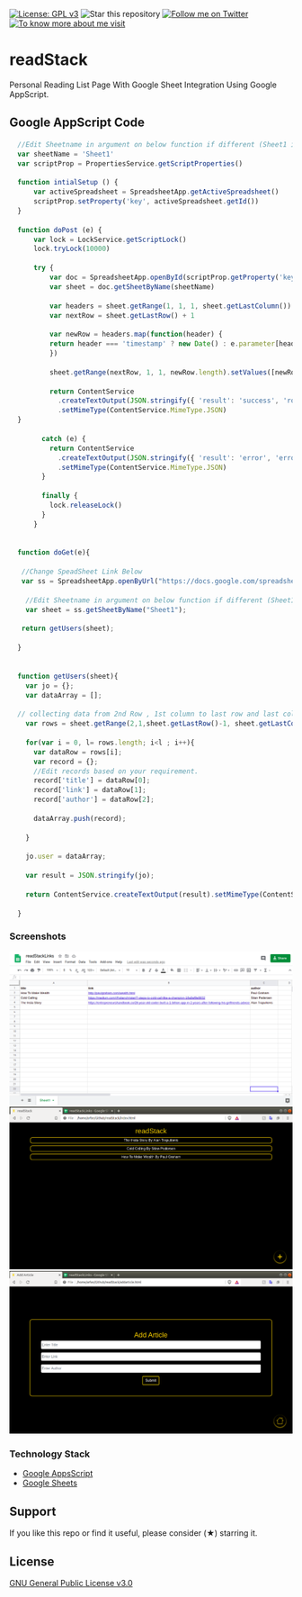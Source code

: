 [![License: GPL v3](https://img.shields.io/badge/License-GPLv3-blue.svg)](https://www.gnu.org/licenses/gpl-3.0)
![Star this repository](https://img.shields.io/github/stars/shaikharfan7/readStack?style=social)
[![Follow me on Twitter](https://img.shields.io/twitter/follow/shaikharfan7?style=social)](https://twitter.com/shaikharfan7)
[![To know more about me visit](https://github.com/shaikharfan7/COVID19-Stats-India/blob/master/app/src/main/res/drawable/site_button.png)](http://shaikharfan.me)


# readStack

Personal Reading List Page With Google Sheet Integration Using Google AppScript.


## Google AppScript Code ##

  ```javascript
	//Edit Sheetname in argument on below function if different (Sheet1 is default) 
	var sheetName = 'Sheet1'
	var scriptProp = PropertiesService.getScriptProperties()

	function intialSetup () {
		var activeSpreadsheet = SpreadsheetApp.getActiveSpreadsheet()
		scriptProp.setProperty('key', activeSpreadsheet.getId())
	}

	function doPost (e) {
		var lock = LockService.getScriptLock()
		lock.tryLock(10000)

		try {
			var doc = SpreadsheetApp.openById(scriptProp.getProperty('key'))
			var sheet = doc.getSheetByName(sheetName)

			var headers = sheet.getRange(1, 1, 1, sheet.getLastColumn()).getValues()[0]
			var nextRow = sheet.getLastRow() + 1

			var newRow = headers.map(function(header) {
			return header === 'timestamp' ? new Date() : e.parameter[header]
			})

			sheet.getRange(nextRow, 1, 1, newRow.length).setValues([newRow])

			return ContentService
			  .createTextOutput(JSON.stringify({ 'result': 'success', 'row': nextRow }))
			  .setMimeType(ContentService.MimeType.JSON)
	}

		  catch (e) {
			return ContentService
			  .createTextOutput(JSON.stringify({ 'result': 'error', 'error': e }))
			  .setMimeType(ContentService.MimeType.JSON)
		  }

		  finally {
			lock.releaseLock()
		  }
		}
            

    function doGet(e){
    
     //Change SpeadSheet Link Below
     var ss = SpreadsheetApp.openByUrl("https://docs.google.com/spreadsheets/d/1hPOxLEDj4i4O6PDrvjbZ3GZynpYxdjMci0rnyRt9n8g/edit?usp=sharing");
    
      //Edit Sheetname in argument on below function if different (Sheet1 is default) 
      var sheet = ss.getSheetByName("Sheet1");
      
     return getUsers(sheet); 
      
    }


    function getUsers(sheet){
      var jo = {};
      var dataArray = [];
    
    // collecting data from 2nd Row , 1st column to last row and last column.
      var rows = sheet.getRange(2,1,sheet.getLastRow()-1, sheet.getLastColumn()).getValues();
      
      for(var i = 0, l= rows.length; i<l ; i++){
        var dataRow = rows[i];
        var record = {};
        //Edit records based on your requirement. 
        record['title'] = dataRow[0];
        record['link'] = dataRow[1];
        record['author'] = dataRow[2];
        
        dataArray.push(record);
        
      }  
      
      jo.user = dataArray;
      
      var result = JSON.stringify(jo);
      
      return ContentService.createTextOutput(result).setMimeType(ContentService.MimeType.JSON);
  
    }  
  
```
### Screenshots ###
 ![Screenshot1-Google Sheet With Data](https://github.com/shaikharfan7/readStack/blob/master/res/screenshots/sheet.png)
 ![Screenshot1-App Page](https://github.com/shaikharfan7/readStack/blob/master/res/screenshots/index.png)
  ![Screenshot1-Add Form](https://github.com/shaikharfan7/readStack/blob/master/res/screenshots/addform.png)

### Technology Stack ###
- [Google AppsScript](https://script.google.com/)
- [Google Sheets](http://sheets.google.com/)

## Support

If you like this repo or find it useful, please consider (★) starring it.


## License
[GNU General Public License v3.0](https://choosealicense.com/licenses/gpl-3.0/)